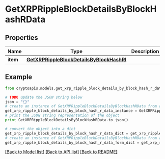 # GetXRPRippleBlockDetailsByBlockHashRData


## Properties
Name | Type | Description | Notes
------------ | ------------- | ------------- | -------------
**item** | [**GetXRPRippleBlockDetailsByBlockHashRI**](GetXRPRippleBlockDetailsByBlockHashRI.md) |  | 

## Example

```python
from cryptoapis.models.get_xrp_ripple_block_details_by_block_hash_r_data import GetXRPRippleBlockDetailsByBlockHashRData

# TODO update the JSON string below
json = "{}"
# create an instance of GetXRPRippleBlockDetailsByBlockHashRData from a JSON string
get_xrp_ripple_block_details_by_block_hash_r_data_instance = GetXRPRippleBlockDetailsByBlockHashRData.from_json(json)
# print the JSON string representation of the object
print GetXRPRippleBlockDetailsByBlockHashRData.to_json()

# convert the object into a dict
get_xrp_ripple_block_details_by_block_hash_r_data_dict = get_xrp_ripple_block_details_by_block_hash_r_data_instance.to_dict()
# create an instance of GetXRPRippleBlockDetailsByBlockHashRData from a dict
get_xrp_ripple_block_details_by_block_hash_r_data_form_dict = get_xrp_ripple_block_details_by_block_hash_r_data.from_dict(get_xrp_ripple_block_details_by_block_hash_r_data_dict)
```
[[Back to Model list]](../README.md#documentation-for-models) [[Back to API list]](../README.md#documentation-for-api-endpoints) [[Back to README]](../README.md)


